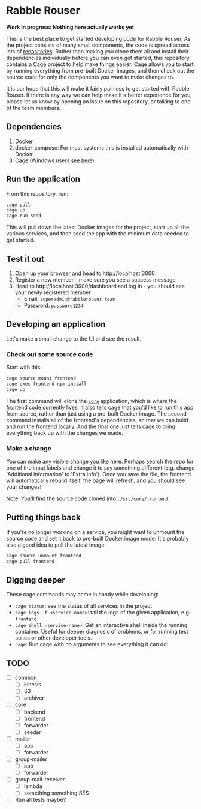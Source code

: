 # Rabble Rouser

**Work in progress: Nothing here actually works yet**

This is the best place to get started developing code for Rabble Rouser. As the project consists of many small components,
the code is spread across lots of [repositories](https://github.com/rabblerouser). Rather than making you clone them all
and install their dependencies individually before you can even get started, this repository contains a [Cage](http://cage.faraday.io)
project to help make things easier. Cage allows you to start by running everything from pre-built Docker images, and
then check out the source code for only the components you want to make changes to.

It is our hope that this will make it fairly painless to get started with Rabble Rouser. If there is any way we can help
make it a better experience for you, please let us know by opening an issue on this repository, or talking to one of the
team members.

## Dependencies

1. [Docker](https://store.docker.com/search?type=edition&offering=community)
2. docker-compose: For most systems this is installed automatically with Docker.
3. [Cage](http://cage.faraday.io/setup) (Windows users [see here](https://github.com/faradayio/cage/blob/master/WINDOWS.md))

## Run the application

From this repository, run:

```sh
cage pull
cage up
cage run seed
```

This will pull down the latest Docker images for the project, start up all the various services, and then seed the app
with the minimum data needed to get started.

## Test it out

1. Open up your browser and head to http://localhost:3000
2. Register a new member - make sure you see a success message
3. Head to http://localhost:3000/dashboard and log in - you should see your newly registered member
    - Email: `superadmin@rabblerouser.team`
    - Password: `password1234`

## Developing an application

Let's make a small change to the UI and see the result.

### Check out some source code

Start with this:

```sh
cage source mount frontend
cage exec frontend npm install
cage up
```

The first command will clone the [`core`](https://github.com/rabblerouser/core) application, which is where the frontend
code currently lives. It also tells cage that you'd like to run this app from source, rather than just using a pre-built
Docker image. The second command installs all of the frontend's dependencies, so that we can build and run the frontend
locally. And the final one just tells cage to bring everything back up with the changes we made.

### Make a change

You can make any visible change you like here. Perhaps search the repo for one of the input labels and change it to say
something different (e.g. change 'Additional information' to 'Extra info'). Once you save the file, the frontend will
automatically rebuild itself, the page will refresh, and you should see your changes!

Note: You'll find the source code cloned into `./src/core/frontend`.

## Putting things back

If you're no longer working on a service, you might want to unmount the source code and set it back to pre-built Docker
image mode. It's probably also a good idea to pull the latest image:

```sh
cage source unmount frontend
cage pull frontend
```

## Digging deeper

These cage commands may come in handy while developing:

- `cage status`: see the status of all services in the project
- `cage logs -f <service-name>`: tail the logs of the given application, e.g. `frontend`
- `cage shell <service-name>`: Get an interactive shell inside the running container. Useful for deeper diagnosis of
  problems, or for running test suites or other developer tools.
- `cage`: Run cage with no arguments to see everything it can do!

## TODO
- [ ] common
  - [ ] kinesis
  - [ ] S3
  - [ ] archiver
- [ ] core
  - [ ] backend
  - [ ] frontend
  - [ ] forwarder
  - [ ] seeder
- [ ] mailer
  - [ ] app
  - [ ] forwarder
- [ ] group-mailer
  - [ ] app
  - [ ] forwarder
- [ ] group-mail-receiver
  - [ ] lambda
  - [ ] something something SES
- [ ] Run all tests maybe?
